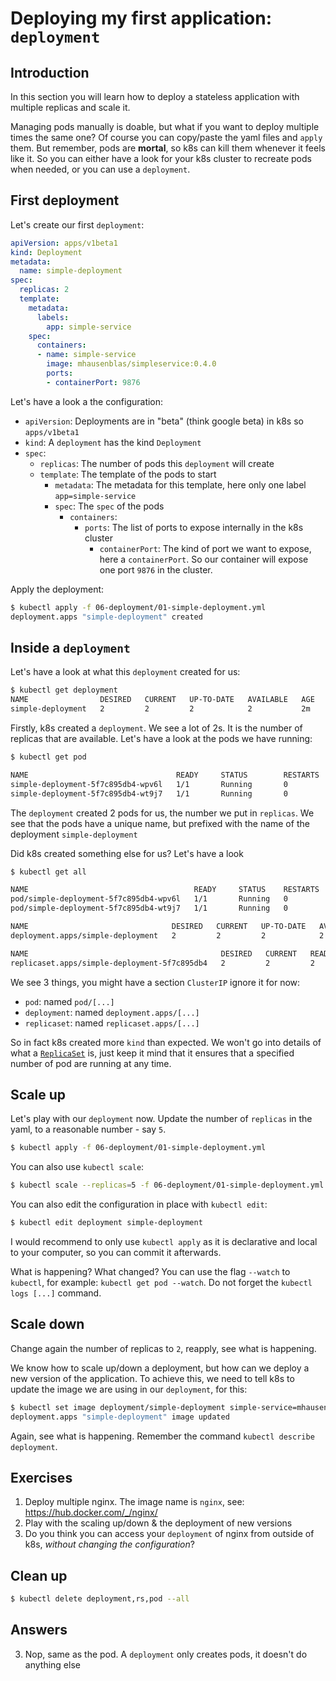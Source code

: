 # Deploying my first application: `deployment`

## Introduction

In this section you will learn how to deploy a stateless application with multiple replicas and scale it.

Managing pods manually is doable, but what if you want to deploy multiple times the same one?
Of course you can copy/paste the yaml files and `apply` them. But remember, pods are **mortal**, so k8s can kill them whenever it feels like it.
So you can either have a look for your k8s cluster to recreate pods when needed, or you can use a `deployment`.

## First deployment

Let's create our first `deployment`:

```yml
apiVersion: apps/v1beta1
kind: Deployment
metadata:
  name: simple-deployment
spec:
  replicas: 2
  template:
    metadata:
      labels:
        app: simple-service
    spec:
      containers:
      - name: simple-service
        image: mhausenblas/simpleservice:0.4.0
        ports:
        - containerPort: 9876
```

Let's have a look a the configuration:

* `apiVersion`: Deployments are in "beta" (think google beta) in k8s so `apps/v1beta1`
* `kind`: A `deployment` has the kind `Deployment`
* `spec`:
  * `replicas`: The number of pods this `deployment` will create
  * `template`: The template of the pods to start
    * `metadata`: The metadata for this template, here only one label `app=simple-service`
    * `spec`: The `spec` of the pods
      * `containers`:
        * `ports`: The list of ports to expose internally in the k8s cluster
          * `containerPort`: The kind of port we want to expose, here a `containerPort`. So our container will expose one port `9876` in the cluster.

Apply the deployment:

```bash
$ kubectl apply -f 06-deployment/01-simple-deployment.yml
deployment.apps "simple-deployment" created
```

## Inside a `deployment`

Let's have a look at what this `deployment` created for us:

```bash
$ kubectl get deployment
NAME                DESIRED   CURRENT   UP-TO-DATE   AVAILABLE   AGE
simple-deployment   2         2         2            2           2m
```

Firstly, k8s created a `deployment`. We see a lot of 2s. It is the number of replicas that are available. Let's have a look at the pods we have running:

```bash
$ kubectl get pod

NAME                                 READY     STATUS        RESTARTS   AGE
simple-deployment-5f7c895db4-wpv6l   1/1       Running       0          1m
simple-deployment-5f7c895db4-wt9j7   1/1       Running       0          1m
```

The `deployment` created 2 pods for us, the number we put in `replicas`. We see that the pods have a unique name, but prefixed with the name of the deployment `simple-deployment`

Did k8s created something else for us? Let's have a look

```bash
$ kubectl get all

NAME                                     READY     STATUS    RESTARTS   AGE
pod/simple-deployment-5f7c895db4-wpv6l   1/1       Running   0          4m
pod/simple-deployment-5f7c895db4-wt9j7   1/1       Running   0          4m

NAME                                DESIRED   CURRENT   UP-TO-DATE   AVAILABLE   AGE
deployment.apps/simple-deployment   2         2         2            2           4m

NAME                                           DESIRED   CURRENT   READY     AGE
replicaset.apps/simple-deployment-5f7c895db4   2         2         2         4m
```

We see 3 things, you might have a section `ClusterIP` ignore it for now:

* `pod`: named `pod/[...]`
* `deployment`: named `deployment.apps/[...]`
* `replicaset`: named `replicaset.apps/[...]`

So in fact k8s created more `kind` than expected.
We won't go into details of what a [`ReplicaSet`](https://kubernetes.io/docs/concepts/workloads/controllers/replicaset/) is, just keep it mind that it ensures that a specified number of pod are running at any time.

## Scale up

Let's play with our `deployment` now.
Update the number of `replicas` in the yaml, to a reasonable number - say `5`.

```bash
$ kubectl apply -f 06-deployment/01-simple-deployment.yml
```

You can also use `kubectl scale`:
```bash
$ kubectl scale --replicas=5 -f 06-deployment/01-simple-deployment.yml
```

You can also edit the configuration in place with `kubectl edit`:
```bash
$ kubectl edit deployment simple-deployment
```

I would recommend to only use `kubectl apply` as it is declarative and local to your computer, so you can commit it afterwards.

What is happening? What changed?
You can use the flag `--watch` to `kubectl`, for example: `kubectl get pod --watch`.
Do not forget the `kubectl logs [...]` command.

## Scale down

Change again the number of replicas to `2`, reapply, see what is happening.

We know how to scale up/down a deployment, but how can we deploy a new version of the application. To achieve this, we need to tell k8s to update the image we are using in our `deployment`, for this:

```bash
$ kubectl set image deployment/simple-deployment simple-service=mhausenblas/simpleservice:0.5.0
deployment.apps "simple-deployment" image updated
```

Again, see what is happening.
Remember the command `kubectl describe deployment`.

## Exercises

1. Deploy multiple nginx. The image name is `nginx`, see: https://hub.docker.com/_/nginx/
2. Play with the scaling up/down & the deployment of new versions
3. Do you think you can access your `deployment` of nginx from outside of k8s, *without changing the configuration*?

## Clean up

```bash
$ kubectl delete deployment,rs,pod --all
```

## Answers

3. Nop, same as the pod. A `deployment` only creates pods, it doesn't do anything else
